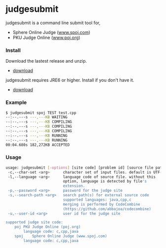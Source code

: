 judgesubmit
==================================================
judgesubmit is a command line submit tool for,
- Sphere Online Judge (www.spoj.com)
- PKU Judge Online (www.poj.org)

### Install

Download the lastest release and unzip. 
- [download](https://github.com/kongbomb/judgesubmit/releases)

judgesubmit requires JRE6 or higher. Install if you don't have it.
* [download](http://www.oracle.com/technetwork/java/javase/downloads/index.html)

### Example

```Bash
$ judgesubmit spoj TEST test.cpp
--:--.---s ---,---KB WAITING
--:--.---s ---,---KB COMPILING
--:--.---s ---,---KB COMPILING
--:--.---s ---,---KB COMPILING
--:--.---s ---,---KB RUNNING
--:--.---s ---,---KB RUNNING
00:04.680s 182,272KB ACCEPTED
```

### Usage

```Bash
usage: judgesubmit [-options] [site code] [problem id] [source file path]
 -c,--char-set <arg>      character set of input files. default is UTF-8
 -l,--language <arg>      language code of source file. without this
                          option, language is detected by file's
                          extension.
 -p,--password <arg>      password for the judge site
 -s,--search-path <arg>   search path(s) for external source code
                          supported languages: java,cpp,c
                          merging is performed by CodeCombine
                          (https://github.com/abbajoa/codecombine)
 -u,--user-id <arg>       user id for the judge site

supported judge site code:
	poj	PKU Judge Online (poj.org)
		language code: c,cpp,java
	spoj	Sphere Online Judge (www.spoj.com)
		language code: c,cpp,java
```
